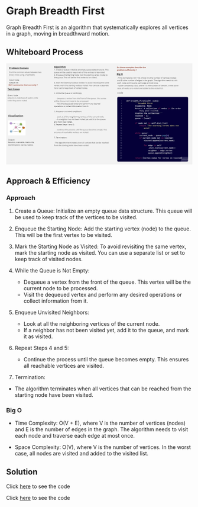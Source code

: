 # Graph Breadth First

Graph Breadth First is an algorithm that systematically explores all vertices in a graph, moving in breadthward motion.

## Whiteboard Process
![WhiteboardWorkflow01](../img/Graph%20Breadth%20First.jpg)

## Approach & Efficiency
### Approach
1. Create a Queue: Initialize an empty queue data structure. This queue will be used to keep track of the vertices to be visited.

2. Enqueue the Starting Node: Add the starting vertex (node) to the queue. This will be the first vertex to be visited.

3. Mark the Starting Node as Visited: To avoid revisiting the same vertex, mark the starting node as visited. You can use a separate list or set to keep track of visited nodes.

4. While the Queue is Not Empty:

    - Dequeue a vertex from the front of the queue. This vertex will be the current node to be processed.
    - Visit the dequeued vertex and perform any desired operations or collect information from it.

5. Enqueue Unvisited Neighbors:

    - Look at all the neighboring vertices of the current node.
    - If a neighbor has not been visited yet, add it to the queue, and mark it as visited.
6. Repeat Steps 4 and 5:

    - Continue the process until the queue becomes empty. This ensures all reachable vertices are visited.

7. Termination:

- The algorithm terminates when all vertices that can be reached from the starting node have been visited.

### Big O
- Time Complexity: O(V + E), where V is the number of vertices (nodes) and E is the number of edges in the graph. The algorithm needs to visit each node and traverse each edge at most once.

- Space Complexity: O(V), where V is the number of vertices. In the worst case, all nodes are visited and added to the visited list.

## Solution

Click [here](./graph_breadth_first.py) to see the code 

Click [here](./test_graph_breadth_first.py) to see the code 
